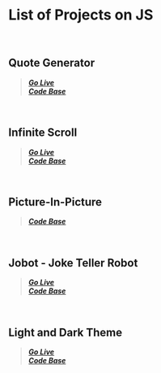 # List of Projects on JS
<br>

## Quote Generator
>***[Go Live](https://ni3silra.github.io/Quote-Generator/)*** <br> ***[Code Base](https://github.com/ni3silra/Quote-Generator)***
<br>

## Infinite Scroll

>***[Go Live](https://ni3silra.github.io/Infinite-Scroll/)*** <br>  ***[Code Base](https://github.com/ni3silra/Infinite-Scroll)***
<br>

## Picture-In-Picture

> ***[Code Base](https://github.com/ni3silra/Picture-In-Picture)***
<br>

## Jobot - Joke Teller Robot

>***[Go Live](https://ni3silra.github.io/Jobot_Joke_Teller_Robo/)*** <br> ***[Code Base](https://github.com/ni3silra/Jobot_Joke_Teller_Robo)***
<br>

## Light and Dark Theme

>***[Go Live](https://ni3silra.github.io/Light-and-Dark-Mode/)*** <br> ***[Code Base](https://github.com/ni3silra/Light-and-Dark-Mode)***

